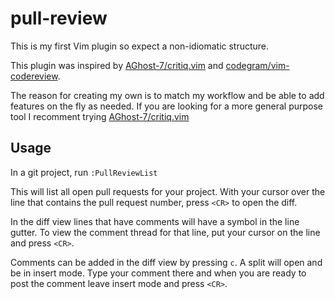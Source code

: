 pull-review
===========

This is my first Vim plugin so expect a non-idiomatic structure.

This plugin was inspired by [AGhost-7/critiq.vim][] and [codegram/vim-codereview][].

The reason for creating my own is to match my workflow and be able to add features on the fly as needed.  If you are looking for a more general purpose tool I recomment trying [AGhost-7/critiq.vim][]

Usage
-----

In a git project, run `:PullReviewList`

This will list all open pull requests for your project.  With your cursor over the line that contains the pull request number, press `<CR>` to open the diff.

In the diff view lines that have comments will have a symbol in the line gutter.  To view the comment thread for that line, put your cursor on the line and press `<CR>`.

Comments can be added in the diff view by pressing `c`.  A split will open and be in insert mode.  Type your comment there and when you are ready to post the comment leave insert mode and press `<CR>`.

[AGhost-7/critiq.vim]: https://github.com/AGhost-7/critiq.vim
[codegram/vim-codereview]: https://github.com/codegram/vim-codereview
